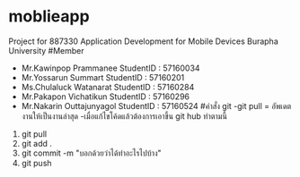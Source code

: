 # moblieapp
Project for 887330 Application Development for Mobile Devices
Burapha University
#Member
- Mr.Kawinpop Prammanee     StudentID : 57160034
- Mr.Yossarun Summart       StudentID : 57160201
- Ms.Chulaluck Watanarat    StudentID : 57160284
- Mr.Pakapon Vichatikun     StudentID : 57160296
- Mr.Nakarin Outtajunyagol  StudentID : 57160524
#คำสั่ง git
-git pull  = อัพเดตงานให้เป็นงานล่าสุด
-เมื่อแก้ไขโค้ดแล้วต้องการเอาขึ้น git hub ทำตามนี้
1. git pull
2. git add .
3. git commit -m "บอกด้วยว่าได้ทำอะไรไปบ้าง"
4. git push 
